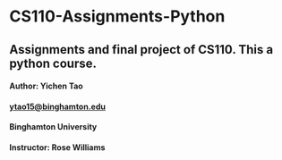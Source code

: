 # CS110-Assignments-Python
## Assignments and final project of CS110. This a python course.
#### Author: Yichen Tao
#### ytao15@binghamton.edu
#### Binghamton University
#### Instructor: Rose Williams
